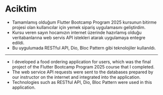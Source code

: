 # Aciktim

- Tamamlamış olduğum Flutter Bootcamp Program 2025 kursunun bitirme projesi olan kullanıcılar için yemek sipariş uygulamasını geliştirdim.
- Kursu veren sayın hocamızın internet üzerinde hazırlamış olduğu veritabanlarına web servis API istekleri atarak uygulamaya entegre edildi.
- Bu uygulumada RESTful API, Dio, Bloc Pattern gibi teknolojiler kullanıldı.

- -----

- I developed a food ordering application for users, which was the final project of the Flutter Bootcamp Program 2025 course that I completed.
- The web service API requests were sent to the databases prepared by our instructor on the internet and integrated into the application.
- Technologies such as RESTful API, Dio, Bloc Pattern were used in this application.
